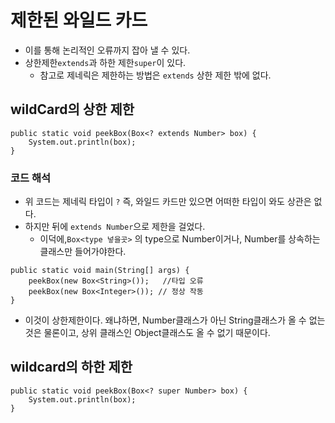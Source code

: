 # 제한된 와일드 카드 
- 이를 통해 논리적인 오류까지 잡아 낼 수 있다.
- 상한제한`extends`과 하한 제한`super`이 있다.
  - 참고로 제네릭은 제한하는 방법은 `extends` 상한 제한 밖에 없다.


## wildCard의 상한 제한
```
public static void peekBox(Box<? extends Number> box) { 
    System.out.println(box); 
}

```
### 코드 해석 
 - 위 코드는 제네릭 타입이 `?` 즉, 와일드 카드만 있으면 어떠한 타입이 와도 상관은 없다. 
 - 하지만 뒤에  `extends Number`으로 제한을 걸었다.
   - 이덕에,`Box<type 넣을곳>` 의 type으로 Number이거나, Number를 상속하는 클래스만 들어가야한다. 

```
public static void main(String[] args) {
    peekBox(new Box<String>());   //타입 오류
    peekBox(new Box<Integer>()); // 정상 작동
}
```
 - 이것이 상한제한이다. 왜냐하면, Number클래스가 아닌 String클래스가 올 수 없는 것은 물론이고, 상위 클래스인 Object클래스도 올 수 없기 때문이다.


## wildcard의 하한 제한
```
public static void peekBox(Box<? super Number> box) { 
    System.out.println(box); 
}


```
